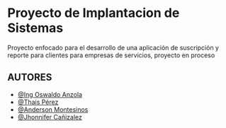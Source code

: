 
# Proyecto de Implantacion de Sistemas

Proyecto enfocado para el desarrollo de una aplicación de suscripción y reporte para clientes para empresas de servicios, proyecto en proceso

## AUTORES

- [@Ing Oswaldo Anzola](https://github.com/rapanuti)
- [@Thais  Pérez ](https://github.com/Desideria1)
- [@Anderson Montesinos](https://github.com/Andrew17best)
- [@Jhonnifer Cañizalez](https://github.com/JhonniferC)
